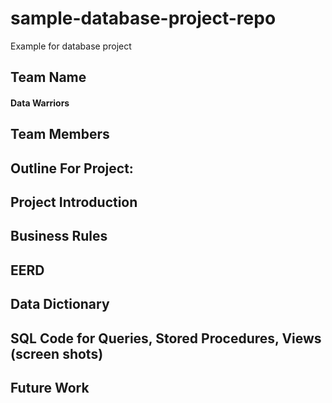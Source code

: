 # sample-database-project-repo
Example for database project
## Team Name
<h4>Data Warriors </h4>

## Team Members
## Outline For Project:
## Project Introduction
## Business Rules
## EERD
## Data Dictionary
## SQL Code for Queries, Stored Procedures, Views (screen shots)
## Future Work
